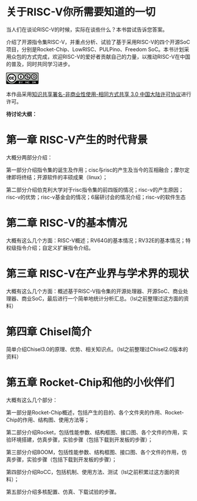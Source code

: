 # 关于RISC-V你所需要知道的一切

当人们在谈论RISC-V的时候，实际在谈些什么？本书尝试告诉您答案。

介绍了开源指令集RISC-V，并重点分析、试验了基于采用RISC-V的四个开源SoC项目，分别是Rocket-Chip、LowRISC、PULPino、Freedom SoC。本书计划采用众包的方式完成，欢迎RISC-V的爱好者贡献自己的力量，以推动RISC-V在中国的普及，同时共同学习进步。

[![](/assets/import.png)](https://creativecommons.org/licenses/by-nc-sa/3.0/cn/)

本作品采用[知识共享署名-非商业性使用-相同方式共享 3.0 中国大陆许可协议](https://creativecommons.org/licenses/by-nc-sa/3.0/cn/)进行许可。

**待讨论大纲：**

# 第一章 RISC-V产生的时代背景

大概分两部分介绍：

第一部分介绍指令集的诞生及作用；cisc与risc的产生及当今的互相融合；摩尔定律即将终结；开源软件的丰硕成果（linux）；

第二部分介绍伯克利大学对于risc指令集的前四版的情况；risc-v的产生原因；risc-v的优势；risc-v基金会的情况；6届研讨会的情况介绍；risc-v的软件生态

# 第二章 RISC-V的基本情况

大概有这么几个方面：RISC-V概述；RV64G的基本情况；RV32E的基本情况；特权级指令介绍；自定义扩展指令介绍。

# 第三章 RISC-V在产业界与学术界的现状

大概有这么几个方面：概述基于RISC-V指令集的开源处理器、开源SoC、商业处理器、商业SoC，最后进行一个简单地统计分析汇总。（lsl之前整理过这方面的资料）

# 第四章 Chisel简介

简单介绍Chisel3.0的原理、优势、相关知识点。（lsl之前整理过Chisel2.0版本的资料）

# 第五章 Rocket-Chip和他的小伙伴们

大概有这么几个部分：

第一部分是Rocket-Chip概述，包括产生的目的、各个文件夹的作用、Rocket-Chip的作用、结构图、使用方法等；

第二部分介绍Rocket，包括性能参数、结构框图、接口图、各个文件的作用，实验环境搭建，仿真步骤，实验步骤（包括下载到开发板的步骤）；

第三部分介绍BOOM，包括性能参数、结构框图、接口图、各个文件的作用，仿真步骤，实验步骤（包括下载到开发板的步骤）；

第四部分介绍RoCC，包括机制、使用方法、测试（lsl之前积累过这方面的资料）；

第五部分介绍多核配置、仿真、下载试验的步骤。




